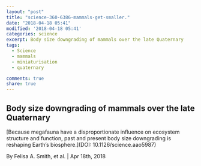 ```yaml
---
layout: "post"
title: "science-360-6386-mammals-get-smaller."
date: "2018-04-18 05:41"
modified: '2018-04-18 05:41'
categories: science
excerpt: Body size downgrading of mammals over the late Quaternary
tags:
  - Science
  - mammals
  - miniaturisation
  - quaternary

comments: true
share: true
---
```


## Body size downgrading of mammals over the late Quaternary

[Because megafauna have a disproportionate influence on ecosystem structure and function, past and present body size downgrading is reshaping Earth’s biosphere.](DOI: 10.1126/science.aao5987)

By Felisa A. Smith, et al. | Apr 18th, 2018
